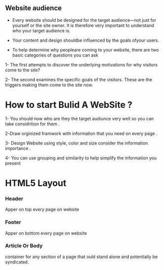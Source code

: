 ## Website audience 

* Every website should be designed for the target audience—not just for yourself or the site owner. It is therefore very important to understand who your target audience is.

* Your content and design shouldbe influenced by the goals ofyour users.

*  To help determine why peopleare coming to your website, there are two basic categories of questions you can ask



1- The first attempts to discover the underlying motivations for why visitors come to the site?

2- The second examines the specific goals of the visitors. These are the triggers making them come to the site now.


# How to start Bulid A WebSite ?
 1- You should now who are they the target audiunce very well so you can take considrition for them .

 2-Draw orginized framwork with information that you need on every page .

 3- Design Website using style, color and size consider the information importance .

4- You can use grouping and similarity to help simplify the information you present 

# HTML5 Layout 

### Header 
 Apper on top every page on website 

### Footer 
Apper on bottom every page on website
 
### Article Or Body 

container for any section of a page that ould stand alone and potentially be syndicated.
